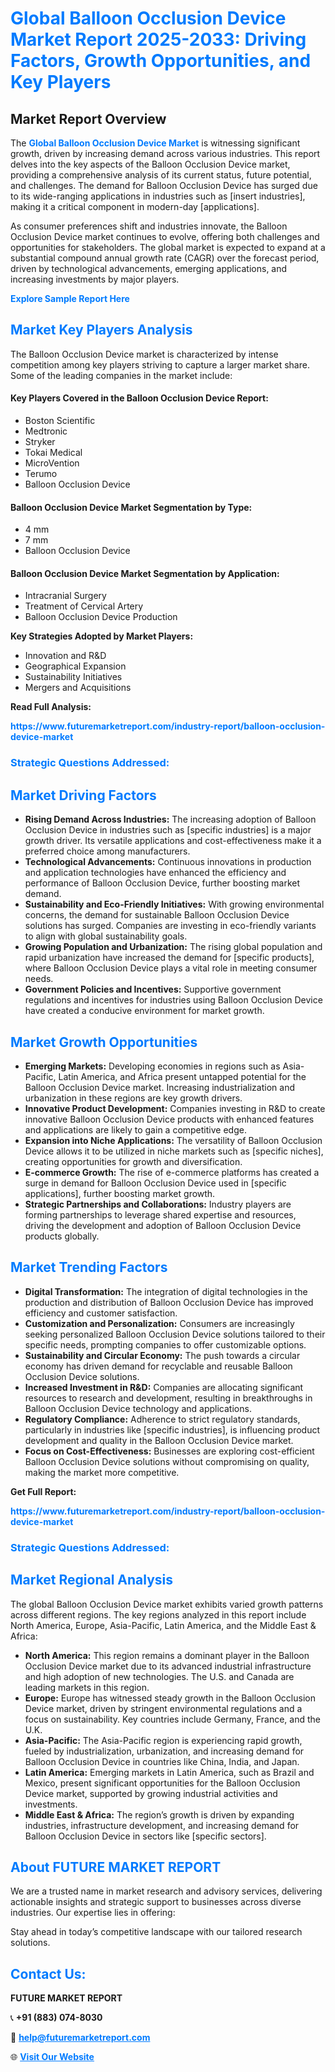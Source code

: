 <h1 style="color: #007BFF;">Global Balloon Occlusion Device Market Report 2025-2033: Driving Factors, Growth Opportunities, and Key Players</h1>

<section id="overview">
<h2>Market Report Overview</h2>
<p>The <a href="https://www.futuremarketreport.com/industry-report/balloon-occlusion-device-market" style="color: #007BFF; text-decoration: none;"><strong>Global Balloon Occlusion Device Market</strong></a> is witnessing significant growth, driven by increasing demand across various industries. This report delves into the key aspects of the Balloon Occlusion Device market, providing a comprehensive analysis of its current status, future potential, and challenges. The demand for Balloon Occlusion Device has surged due to its wide-ranging applications in industries such as [insert industries], making it a critical component in modern-day [applications].</p>
<p>As consumer preferences shift and industries innovate, the Balloon Occlusion Device market continues to evolve, offering both challenges and opportunities for stakeholders. The global market is expected to expand at a substantial compound annual growth rate (CAGR) over the forecast period, driven by technological advancements, emerging applications, and increasing investments by major players.</p>
</section>

<section id="overview">
<p><a href="https://www.futuremarketreport.com/request-sample/reportId=110544" style="color: #007BFF; text-decoration: none;"><strong>Explore Sample Report Here</strong></a></p>
</section>

<section id="key-players">
<h2 style="color: #007BFF;">Market Key Players Analysis</h2>
<p>The Balloon Occlusion Device market is characterized by intense competition among key players striving to capture a larger market share. Some of the leading companies in the market include:</p>
<h4>Key Players Covered in the Balloon Occlusion Device Report:</h4>
<ul><li>Boston Scientific</li><li>Medtronic</li><li>Stryker</li><li>Tokai Medical</li><li>MicroVention</li><li>Terumo</li><li>Balloon Occlusion Device</li></ul>
<h4>Balloon Occlusion Device Market Segmentation by Type:</h4>
<ul><li>4 mm</li><li>7 mm</li><li>Balloon Occlusion Device</li></ul>

<h4>Balloon Occlusion Device Market Segmentation by Application:</h4>
<ul><li>Intracranial Surgery</li><li>Treatment of Cervical Artery</li><li>Balloon Occlusion Device Production</li></ul>
<p><strong>Key Strategies Adopted by Market Players:</strong></p>
<ul>
<li>Innovation and R&D</li>
<li>Geographical Expansion</li>
<li>Sustainability Initiatives</li>
<li>Mergers and Acquisitions</li>
</ul>
</section>

<section>
<p><strong>Read Full Analysis: </strong></p><a href="https://www.futuremarketreport.com/industry-report/balloon-occlusion-device-market" style="color: #007BFF; text-decoration: none;"><strong>https://www.futuremarketreport.com/industry-report/balloon-occlusion-device-market</strong></a>
<h3 style="color: #007BFF;">Strategic Questions Addressed:</h3>
</section>

<section id="driving-factors">
<h2 style="color: #007BFF;">Market Driving Factors</h2>
<ul>
<li><strong>Rising Demand Across Industries:</strong> The increasing adoption of Balloon Occlusion Device in industries such as [specific industries] is a major growth driver. Its versatile applications and cost-effectiveness make it a preferred choice among manufacturers.</li>
<li><strong>Technological Advancements:</strong> Continuous innovations in production and application technologies have enhanced the efficiency and performance of Balloon Occlusion Device, further boosting market demand.</li>
<li><strong>Sustainability and Eco-Friendly Initiatives:</strong> With growing environmental concerns, the demand for sustainable Balloon Occlusion Device solutions has surged. Companies are investing in eco-friendly variants to align with global sustainability goals.</li>
<li><strong>Growing Population and Urbanization:</strong> The rising global population and rapid urbanization have increased the demand for [specific products], where Balloon Occlusion Device plays a vital role in meeting consumer needs.</li>
<li><strong>Government Policies and Incentives:</strong> Supportive government regulations and incentives for industries using Balloon Occlusion Device have created a conducive environment for market growth.</li>
</ul>
</section>

<section id="growth-opportunities">
<h2 style="color: #007BFF;">Market Growth Opportunities</h2>
<ul>
<li><strong>Emerging Markets:</strong> Developing economies in regions such as Asia-Pacific, Latin America, and Africa present untapped potential for the Balloon Occlusion Device market. Increasing industrialization and urbanization in these regions are key growth drivers.</li>
<li><strong>Innovative Product Development:</strong> Companies investing in R&D to create innovative Balloon Occlusion Device products with enhanced features and applications are likely to gain a competitive edge.</li>
<li><strong>Expansion into Niche Applications:</strong> The versatility of Balloon Occlusion Device allows it to be utilized in niche markets such as [specific niches], creating opportunities for growth and diversification.</li>
<li><strong>E-commerce Growth:</strong> The rise of e-commerce platforms has created a surge in demand for Balloon Occlusion Device used in [specific applications], further boosting market growth.</li>
<li><strong>Strategic Partnerships and Collaborations:</strong> Industry players are forming partnerships to leverage shared expertise and resources, driving the development and adoption of Balloon Occlusion Device products globally.</li>
</ul>
</section>

<section id="trending-factors">
<h2 style="color: #007BFF;">Market Trending Factors</h2>
<ul>
<li><strong>Digital Transformation:</strong> The integration of digital technologies in the production and distribution of Balloon Occlusion Device has improved efficiency and customer satisfaction.</li>
<li><strong>Customization and Personalization:</strong> Consumers are increasingly seeking personalized Balloon Occlusion Device solutions tailored to their specific needs, prompting companies to offer customizable options.</li>
<li><strong>Sustainability and Circular Economy:</strong> The push towards a circular economy has driven demand for recyclable and reusable Balloon Occlusion Device solutions.</li>
<li><strong>Increased Investment in R&D:</strong> Companies are allocating significant resources to research and development, resulting in breakthroughs in Balloon Occlusion Device technology and applications.</li>
<li><strong>Regulatory Compliance:</strong> Adherence to strict regulatory standards, particularly in industries like [specific industries], is influencing product development and quality in the Balloon Occlusion Device market.</li>
<li><strong>Focus on Cost-Effectiveness:</strong> Businesses are exploring cost-efficient Balloon Occlusion Device solutions without compromising on quality, making the market more competitive.</li>
</ul>
</section>

<section>
<p><strong>Get Full Report: </strong></p><a href="https://www.futuremarketreport.com/industry-report/balloon-occlusion-device-market" style="color: #007BFF; text-decoration: none;"><strong>https://www.futuremarketreport.com/industry-report/balloon-occlusion-device-market</strong></a>
<h3 style="color: #007BFF;">Strategic Questions Addressed:</h3>
</section>


<section id="regional-analysis">
<h2 style="color: #007BFF;">Market Regional Analysis</h2>
<p>The global Balloon Occlusion Device market exhibits varied growth patterns across different regions. The key regions analyzed in this report include North America, Europe, Asia-Pacific, Latin America, and the Middle East & Africa:</p>
<ul>
<li><strong>North America:</strong> This region remains a dominant player in the Balloon Occlusion Device market due to its advanced industrial infrastructure and high adoption of new technologies. The U.S. and Canada are leading markets in this region.</li>
<li><strong>Europe:</strong> Europe has witnessed steady growth in the Balloon Occlusion Device market, driven by stringent environmental regulations and a focus on sustainability. Key countries include Germany, France, and the U.K.</li>
<li><strong>Asia-Pacific:</strong> The Asia-Pacific region is experiencing rapid growth, fueled by industrialization, urbanization, and increasing demand for Balloon Occlusion Device in countries like China, India, and Japan.</li>
<li><strong>Latin America:</strong> Emerging markets in Latin America, such as Brazil and Mexico, present significant opportunities for the Balloon Occlusion Device market, supported by growing industrial activities and investments.</li>
<li><strong>Middle East & Africa:</strong> The region’s growth is driven by expanding industries, infrastructure development, and increasing demand for Balloon Occlusion Device in sectors like [specific sectors].</li>
</ul>
</section>

<footer>
<h2 style="color: #007BFF;">About FUTURE MARKET REPORT</h2>
<p>We are a trusted name in market research and advisory services, delivering actionable insights and strategic support to businesses across diverse industries. Our expertise lies in offering:</p>

<p>Stay ahead in today’s competitive landscape with our tailored research solutions.</p>

<h2 style="color: #007BFF;">Contact Us:</h2>
<p><strong>FUTURE MARKET REPORT</strong></p>
<p>📞 <strong>+91 (883) 074-8030</strong></p>
<p>📧 <strong><a href="mailto:help@futuremarketreport.com" style="color: #007BFF;">help@futuremarketreport.com</a></strong></p>
<p>🌐 <strong><a href="https://www.futuremarketreport.com/" style="color: #007BFF;">Visit Our Website</a></strong></p>
</footer>